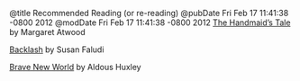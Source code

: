 @title Recommended Reading (or re-reading)
@pubDate Fri Feb 17 11:41:38 -0800 2012
@modDate Fri Feb 17 11:41:38 -0800 2012
<a href="http://www.amazon.com/Handmaids-Tale-Margaret-Atwood/dp/038549081X/ref=tmm_pap_title_0?ie=UTF8&qid=1329507557&sr=1-1">The Handmaid’s Tale</a> by Margaret Atwood

<a href="http://www.amazon.com/Backlash-Undeclared-Against-American-Women/dp/0307345424/ref=sr_1_1?s=books&ie=UTF8&qid=1329507619&sr=1-1">Backlash</a> by Susan Faludi

<a href="http://www.amazon.com/Brave-New-World-Aldous-Huxley/dp/0060850523/ref=sr_1_1?s=books&ie=UTF8&qid=1329507652&sr=1-1">Brave New World</a> by Aldous Huxley
